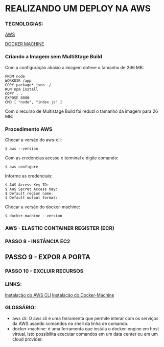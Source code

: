 # REALIZANDO UM DEPLOY NA AWS


### TECNOLOGIAS:
[AWS](https://console.aws.amazon.com)

[DOCKER MACHINE](https://docs.docker.com/machine)


### Criando a Imagem sem MultiStage Build

Com a configuração abaixo a imagem obteve o tamanho de 266 MB:
```
FROM node
WORKDIR /app
COPY package*.json ./
RUN npm install
COPY . .
EXPOSE 8080
CMD [ "node", "index.js" ]
```


Com o recurso de Multistage Build foi reduzi o tamanho da imagem para 26 MB:





### Procedimento AWS
Checar a versão do aws-cli:
```
$ aws --version
```

Com as credencias acesse o terminal e digite comando:
```
$ aws configure
```

Informe as credenciais:
```
$ AWS Access Key ID:
$ AWS Secret Access Key:
$ Default region name:
$ Default output format:

```




Checar a versão do docker-machine:
```
$ docker-machine --version
```





### AWS - ELASTIC CONTAINER REGISTER (ECR)




### PASSO 8 - INSTÂNCIA EC2




## PASSO 9 - EXPOR A PORTA 



### PASSO 10 - EXCLUIR RECURSOS



### LINKS:
[Instalação do AWS CLI](https://docs.aws.amazon.com/pt_br/cli/latest/userguide/install-cliv2.html)
[Instalação do Docker-Machine](https://docs.docker.com/machine/install-machine/)


### GLOSSÁRIO:
- aws cli: O aws cli é uma ferramenta que permite interar com os serviços da AWS usando comandos no shell da linha de comando.
- docker-machine: é uma ferramenta que instala o docker-engine em host virtual, isto possibilita executar comandos em um data center ou em um cloud provider.

